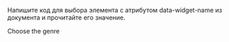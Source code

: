 Напишите код для выбора элемента с атрибутом data-widget-name из документа и прочитайте его значение.

 <!DOCTYPE html>
<html>
<body>

  <div data-widget-name="menu">Choose the genre</div>

  <script>
    /* your code */
  </script>
</body>
</html>